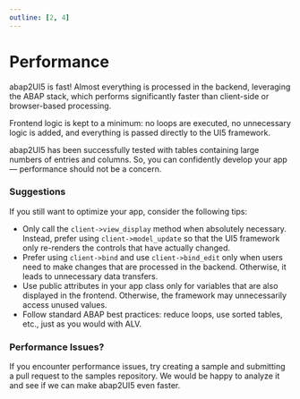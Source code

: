 ```yaml
---
outline: [2, 4]
---
```


# Performance

abap2UI5 is fast! Almost everything is processed in the backend, leveraging the ABAP stack, which performs significantly faster than client-side or browser-based processing. <br>

Frontend logic is kept to a minimum: no loops are executed, no unnecessary logic is added, and everything is passed directly to the UI5 framework. <br>

abap2UI5 has been successfully tested with tables containing large numbers of entries and columns. So, you can confidently develop your app — performance should not be a concern.

### Suggestions
If you still want to optimize your app, consider the following tips:
* Only call the `client->view_display` method when absolutely necessary. Instead, prefer using `client->model_update` so that the UI5 framework only re-renders the controls that have actually changed.
* Prefer using `client->bind` and use `client->bind_edit` only when users need to make changes that are processed in the backend. Otherwise, it leads to unnecessary data transfers.
* Use public attributes in your app class only for variables that are also displayed in the frontend. Otherwise, the framework may unnecessarily access unused values.
* Follow standard ABAP best practices: reduce loops, use sorted tables, etc., just as you would with ALV.

### Performance Issues?
If you encounter performance issues, try creating a sample and submitting a pull request to the samples repository. We would be happy to analyze it and see if we can make abap2UI5 even faster.